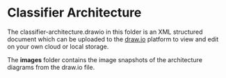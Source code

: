 # Classifier Architecture
<ul></ul>

The classifier-architecture.drawio in this folder is an XML structured document which can be uploaded to the [draw.io](https://app.diagrams.net) platform to view and edit on your own cloud or local storage.

The **images** folder contains the image snapshots of the architecture diagrams from the draw.io file. 
